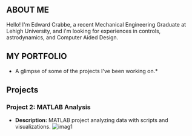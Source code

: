 ## ABOUT ME

Hello! I'm Edward Crabbe, a recent Mechanical Engineering Graduate at Lehigh University, and i'm looking for experiences in controls, astrodynamics, and Computer Aided Design.


## MY PORTFOLIO
* A glimpse of some of the projects I've been working on.* 

## Projects

### Project 2: MATLAB Analysis
- **Description:** MATLAB project analyzing data with scripts and visualizations.
![imag1](/assets/Project2_MATLAB-images0.jpeg)
